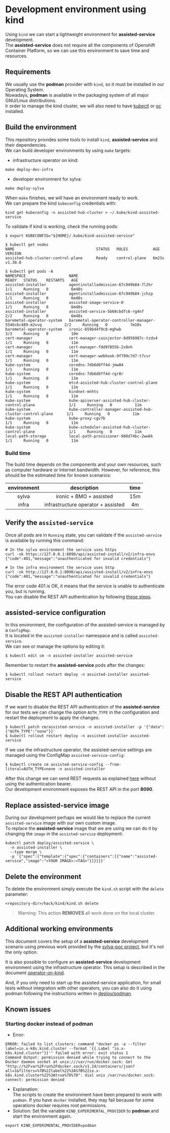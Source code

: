 # Development environment using kind
Using `kind` we can start a lightweight environment for **assisted-service** development.  
The **assisted-service** does not require all the components of Openshift Container Platform, so we can use this environment to save time and resources.  

## Requirements
We usually use the **podman** provider with `kind`, so it must be installed in our Operating System.  
Nowadays, **podman** is available in the packaging system of all major GNU/Linux distributions.  
Ir order to manage the kind cluster, we will also need to have [kubectl](https://kubernetes.io/docs/tasks/tools/#kubectl9) or [oc](https://docs.openshift.com/container-platform/4.8/cli_reference/openshift_cli/getting-started-cli.html) installed.

## Build the environment
This repository provides some tools to install `kind`, **assisted-service** and their dependencies.  
We can build developer environments by using `make` targets:
* infrastructure operator on kind:
```shell
make deploy-dev-infra
```
* developer environment for sylva:
```
make deploy-sylva
```
When `make` finishes, we will have an environment ready to work.  
We can prepare the kind `kubeconfig` credentials with:
```shell
kind get kubeconfig -n assisted-hub-cluster > ~/.kube/kind-assisted-service
```
To validate if kind is working, check the running pods:
```shell
$ export KUBECONFIG="${HOME}/.kube/kind-assisted-service"

$ kubectl get nodes
NAME                                    STATUS   ROLES           AGE     VERSION
assisted-hub-cluster-control-plane      Ready    control-plane   6m23s   v1.30.0

$ kubectl get pods -A
NAMESPACE                   NAME                                                            READY   STATUS    RESTARTS   AGE
assisted-installer          agentinstalladmission-67c949b84-7l2hr                           1/1     Running   0          6m48s
assisted-installer          agentinstalladmission-67c949b84-jchzp                           1/1     Running   0          6m48s
assisted-installer          assisted-image-service-0                                        1/1     Running   0          6m48s
assisted-installer          assisted-service-5b68cbdfc6-rg4nf                               2/2     Running   0          6m48s
baremetal-operator-system   baremetal-operator-controller-manager-5546cbc489-m2vvq          2/2     Running   0          7m10s
baremetal-operator-system   ironic-659b44f9c8-mghwb                                         3/3     Running   0          10m
cert-manager                cert-manager-cainjector-9d956987c-tzds4                         1/1     Running   0          11m
cert-manager                cert-manager-fdd97855b-2v8nh                                    1/1     Running   0          11m
cert-manager                cert-manager-webhook-9f799c7d7-t7cvr                            1/1     Running   0          11m
kube-system                 coredns-7db6d8ff4d-jmw84                                        1/1     Running   0          11m
kube-system                 coredns-7db6d8ff4d-rgr8r                                        1/1     Running   0          11m
kube-system                 etcd-assisted-hub-cluster-control-plane                         1/1     Running   0          11m
kube-system                 kindnet-mnhts                                                   1/1     Running   0          11m
kube-system                 kube-apiserver-assisted-hub-cluster-control-plane               1/1     Running   0          11m
kube-system                 kube-controller-manager-assisted-hub-cluster-control-plane      1/1     Running   0          11m
kube-system                 kube-proxy-cgv7b                                                1/1     Running   0          11m
kube-system                 kube-scheduler-assisted-hub-cluster-control-plane               1/1     Running   0          11m
local-path-storage          local-path-provisioner-988d74bc-2ww6k                           1/1     Running   0          11m
```

### Build time
The build time depends on the components and your own resources, such as computer hardware or Internet bandwidth. However, for reference, this should be the estimated time for known scenarios:

| environment | description | time |
| :---------: | :---------: | :--: |
| sylva | ironic + BMO + assisted | 15m |
| infra | infrastructure operator + assisted | 4m |

## Verify the `assisted-service`
Once all pods are in `Running` state, you can validate if the `assisted-service` is available by running this command:
```shell
# In the sylva environment the service uses https
curl -sk https://127.0.0.1:8090/api/assisted-install/v2/infra-envs
{"code":401,"message":"unauthenticated for invalid credentials"}

# In the infra environment the service uses http
curl -sk http://127.0.0.1:8090/api/assisted-install/v2/infra-envs
{"code":401,"message":"unauthenticated for invalid credentials"}
```
The error code 401 is OK, it means that the service is unable to authenticate you, but is running.  
You can disable the REST API authentication by following [these steps](#disable-the-rest-api-authentication).

## assisted-service configuration
In this environment, the configuration of the assisted-service is managed by a `ConfigMap`.  
It is located in the `assisted-installer` namespace and is called `assisted-service`.  
We can see or manage the options by editing it:
```shell
$ kubectl edit cm -n assisted-installer assisted-service
```
Remember to restart the **assisted-service** pods after the changes:
```shell
$ kubectl rollout restart deploy -n assisted-installer assisted-service
```

## Disable the REST API authentication
If we want to disable the REST API authentication of the **assisted-service** for our tests we can change the option `AUTH_TYPE` in the configuration and restart the deployment to apply the changes:
```shell
$ kubectl patch cm/assisted-service -n assisted-installer -p '{"data":{"AUTH_TYPE":"none"}}'
$ kubectl rollout restart deploy -n assisted-installer assisted-service
```
If we use the infrastructure operator, the assisted-service settings are managed using the ConfigMap `assisted-service-config`:
```shell
$ kubectl create cm assisted-service-config --from-literal=AUTH_TYPE=none -n assisted-installer
```

After this change we can send REST requests as explained [here](../../user-guide/rest-api-getting-started.md) without using the authentication bearer.  
Our development environment exposes the REST API in the port **8090**.

## Replace assisted-service image
During our development perhaps we would like to replace the current `assisted-service` image with our own custom image.  
To replace the **assisted-service** image that we are using we can do it by changing the `image` in the `assisted-service` deployment:
```shell
kubectl patch deploy/assisted-service \
  -n assisted-installer \
  --type merge \
  -p '{"spec":{"template":{"spec":{"containers":[{"name":"assisted-service","image":"<YOUR IMAGE>:<TAG>"}]}}}}'
```

## Delete the environment
To delete the environment simply execute the `kind.sh` script with the `delete` parameter:
```shell
<repository-dir>/hack/kind/kind.sh delete
```
> Warning: This action **REMOVES** all work done on the local cluster.

## Additional working environments
This document covers the setup of a **assisted-service** development scenario using previous work provided by the [sylva-poc project](https://github.com/jianzzha/sylva-poc), but it's not the only option.

It is also possible to configure an **assisted-service** development environment using the infrastructure operator. This setup is described in the document [operator-on-kind](../operator-on-kind.md).

And, if you only need to start up the assisted-service application, for small tests without integration with other operators, you can also do it using podman following the instructions written in [deploy/podman](../../../deploy/podman/README.md).

## Known issues
### Starting docker instead of podman
* Error:
```shell
ERROR: failed to list clusters: command "docker ps -a --filter label=io.x-k8s.kind.cluster --format '{{.Label "io.x-k8s.kind.cluster"}}'" failed with error: exit status 1
Command Output: permission denied while trying to connect to the Docker daemon socket at unix:///var/run/docker.sock: Get "http://%2Fvar%2Frun%2Fdocker.sock/v1.24/containers/json?all=1&filters=%7B%22label%22%3A%7B%22io.x-k8s.kind.cluster%22%3Atrue%7D%7D": dial unix /var/run/docker.sock: connect: permission denied
```
* Explanation:  
The scripts to create the environment have been prepared to work with `podman`. If you have `docker` installed, they may fail because for some operations docker requires root permissions.  
* Solution:
Set the variable `KIND_EXPERIMENTAL_PROVIDER` to **podman** and start the environment again.
```shell
export KIND_EXPERIMENTAL_PROVIDER=podman
```
